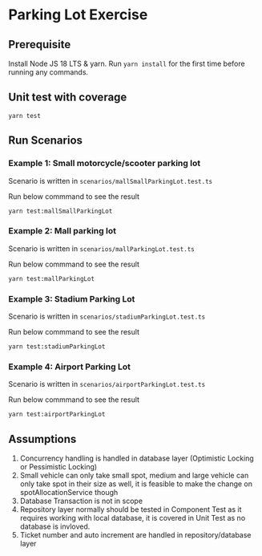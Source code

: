 # Parking Lot Exercise

## Prerequisite
Install Node JS 18 LTS & yarn. Run `yarn install` for the first time before running any commands.

## Unit test with coverage
```
yarn test
```

## Run Scenarios

### Example 1: Small motorcycle/scooter parking lot
Scenario is written in `scenarios/mallSmallParkingLot.test.ts`

Run below commmand to see the result
```
yarn test:mallSmallParkingLot
```

### Example 2: Mall parking lot
Scenario is written in `scenarios/mallParkingLot.test.ts`

Run below commmand to see the result
```
yarn test:mallParkingLot
```

### Example 3: Stadium Parking Lot
Scenario is written in `scenarios/stadiumParkingLot.test.ts`

Run below commmand to see the result
```
yarn test:stadiumParkingLot
```

### Example 4: Airport Parking Lot
Scenario is written in `scenarios/airportParkingLot.test.ts`

Run below commmand to see the result
```
yarn test:airportParkingLot
```

## Assumptions
1. Concurrency handling is handled in database layer (Optimistic Locking or Pessimistic Locking)
2. Small vehicle can only take small spot, medium and large vehicle can only take spot in their size as well, it is feasible to make the change on spotAllocationService though
3. Database Transaction is not in scope
4. Repository layer normally should be tested in Component Test as it requires working with local database, it is covered in Unit Test as no database is invloved.
5. Ticket number and auto increment are handled in repository/database layer
